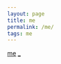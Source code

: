 ```yaml
---
layout: page
title: me
permalink: /me/
tags: me
---
```

[me](http://purl.org/who/tknv)
[_](http://tknv.herokuapp.com/)